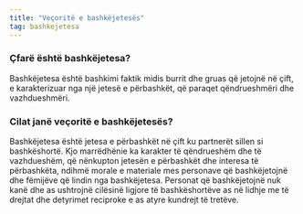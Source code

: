 ```yaml
---
title: "Veçoritë e bashkëjetesës"
tag: bashkejetesa
---
```


### Çfarë është bashkëjetesa?

Bashkëjetesa është bashkimi faktik midis burrit dhe gruas që jetojnë në çift, e karakterizuar nga një jetesë e përbashkët, që paraqet qëndrueshmëri dhe vazhdueshmëri.

### Cilat janë veçoritë e bashkëjetesës?

Bashkëjetesa është jetesa e përbashkët në çift ku partnerët sillen si bashkëshortë. Kjo marrëdhënie ka karakter të qëndrueshëm dhe të vazhdueshëm, që nënkupton jetesën e përbashkët dhe interesa të përbashkëta, ndihmë morale e materiale mes personave që bashkëjetojnë dhe fëmijëve që lindin nga bashkëjetesa. Personat që bashkëjetojnë nuk kanë dhe as ushtrojnë cilësinë ligjore të bashkëshortëve as në lidhje me të drejtat dhe detyrimet reciproke e as atyre kundrejt të tretëve. 
